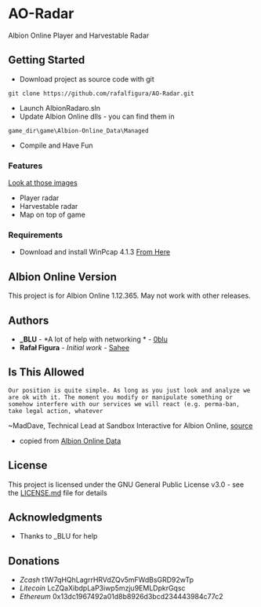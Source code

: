 # AO-Radar

Albion Online Player and Harvestable Radar

## Getting Started

* Download project as source code with git
```
git clone https://github.com/rafalfigura/AO-Radar.git

```
* Launch AlbionRadaro.sln
* Update Albion Online dlls - you can find them in 
```
game_dir\game\Albion-Online_Data\Managed
```
* Compile and Have Fun

### Features
  [Look at those images](https://imgur.com/a/xRBWGvx)
  
  * Player radar
  * Harvestable radar
  * Map on top of game

  
### Requirements

* Download and install WinPcap 4.1.3 [From Here](https://www.winpcap.org/)



## Albion Online Version

This project is for Albion Online 1.12.365. May not work with other releases.

## Authors

* **_BLU** - *A lot of help with networking * - [0blu](https://github.com/0blu)
* **Rafał Figura** - *Initial work* - [Sahee](https://github.com/rafalfigura)

## Is This Allowed
 ```Our position is quite simple. As long as you just look and analyze we are ok with it. The moment you modify or manipulate something or somehow interfere with our services we will react (e.g. perma-ban, take legal action, whatever```

~MadDave, Technical Lead at Sandbox Interactive for Albion Online, [source](https://forum.albiononline.com/index.php/Thread/51604-Is-it-allowed-to-scan-your-internet-trafic-and-pick-up-logs/?postID=512670#post512670)

* copied from [Albion Online Data](https://www.albion-online-data.com/)
## License

This project is licensed under the GNU General Public License v3.0 - see the [LICENSE.md](LICENSE.md) file for details

## Acknowledgments

* Thanks to _BLU for help

## Donations

* *Zcash*	t1W7qHQhLagrrHRVdZQv5mFWdBsGRD92wTp
* *Litecoin*	LcZQaXibdpLaP3iwp5mzju9EMLDpkrGqsc
* *Ethereum*	0x13dc1967492a01d8b8926d3bcd234443984c77c2
